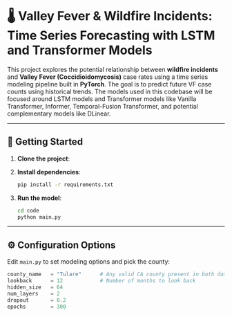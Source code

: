 # 🌡️ Valley Fever & Wildfire Incidents: Time Series Forecasting with LSTM and Transformer Models

This project explores the potential relationship between **wildfire incidents** and **Valley Fever (Coccidioidomycosis)** case rates using a time series modeling pipeline built in **PyTorch**. The goal is to predict future VF case counts using historical trends. The models used in this codebase will be focused around LSTM models and Transformer models like Vanilla Transformer, Informer, Temporal-Fusion Transformer, and potential complementary models like DLinear.

---

## 🚀 Getting Started

1. **Clone the project**:

2. **Install dependencies**:
    ```bash
    pip install -r requirements.txt
    ```

3. **Run the model**:
    ```bash
    cd code
    python main.py
    ```

---

## ⚙️ Configuration Options

Edit `main.py` to set modeling options and pick the county:

```python
county_name   = "Tulare"      # Any valid CA county present in both datasets
lookback      = 12            # Number of months to look back
hidden_size   = 64
num_layers    = 2
dropout       = 0.2
epochs        = 300
